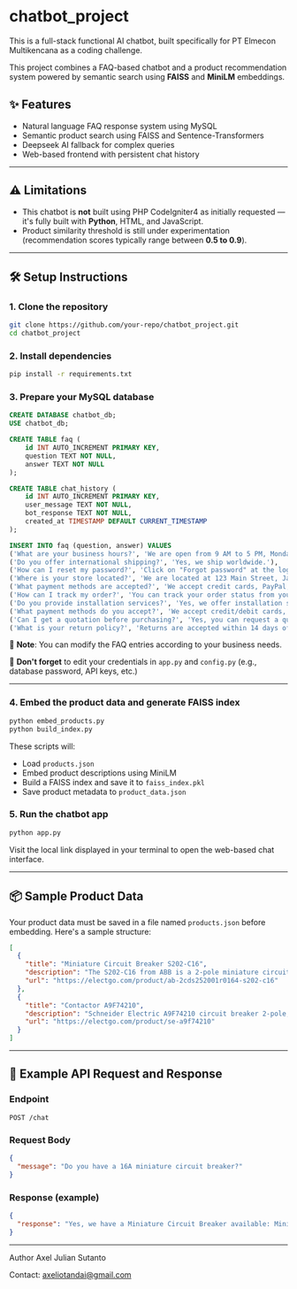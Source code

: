 # chatbot\_project

This is a full-stack functional AI chatbot, built specifically for PT Elmecon Multikencana as a coding challenge.

This project combines a FAQ-based chatbot and a product recommendation system powered by semantic search using **FAISS** and **MiniLM** embeddings.

## ✨ Features

* Natural language FAQ response system using MySQL
* Semantic product search using FAISS and Sentence-Transformers
* Deepseek AI fallback for complex queries
* Web-based frontend with persistent chat history

---

## ⚠️ Limitations

* This chatbot is **not** built using PHP CodeIgniter4 as initially requested — it's fully built with **Python**, HTML, and JavaScript.
* Product similarity threshold is still under experimentation (recommendation scores typically range between **0.5 to 0.9**).

---

## 🛠 Setup Instructions

### 1. Clone the repository

```bash
git clone https://github.com/your-repo/chatbot_project.git
cd chatbot_project
```

### 2. Install dependencies

```bash
pip install -r requirements.txt
```

### 3. Prepare your MySQL database

```sql
CREATE DATABASE chatbot_db;
USE chatbot_db;

CREATE TABLE faq (
    id INT AUTO_INCREMENT PRIMARY KEY,
    question TEXT NOT NULL,
    answer TEXT NOT NULL
);

CREATE TABLE chat_history (
    id INT AUTO_INCREMENT PRIMARY KEY,
    user_message TEXT NOT NULL,
    bot_response TEXT NOT NULL,
    created_at TIMESTAMP DEFAULT CURRENT_TIMESTAMP
);

INSERT INTO faq (question, answer) VALUES
('What are your business hours?', 'We are open from 9 AM to 5 PM, Monday to Friday.'),
('Do you offer international shipping?', 'Yes, we ship worldwide.'),
('How can I reset my password?', 'Click on "Forgot password" at the login screen.'),
('Where is your store located?', 'We are located at 123 Main Street, Jakarta.'),
('What payment methods are accepted?', 'We accept credit cards, PayPal, and bank transfers.'),
('How can I track my order?', 'You can track your order status from your account dashboard under "My Orders".'),
('Do you provide installation services?', 'Yes, we offer installation services for select products. Please contact support for details.'),
('What payment methods do you accept?', 'We accept credit/debit cards, bank transfers, and e-wallets.'),
('Can I get a quotation before purchasing?', 'Yes, you can request a quotation by contacting our sales team through email or the contact form.'),
('What is your return policy?', 'Returns are accepted within 14 days of delivery for unused items in original packaging.');
```

📝 **Note**: You can modify the FAQ entries according to your business needs.

🔐 **Don't forget** to edit your credentials in `app.py` and `config.py` (e.g., database password, API keys, etc.)

---

### 4. Embed the product data and generate FAISS index

```bash
python embed_products.py
python build_index.py
```

These scripts will:

* Load `products.json`
* Embed product descriptions using MiniLM
* Build a FAISS index and save it to `faiss_index.pkl`
* Save product metadata to `product_data.json`

### 5. Run the chatbot app

```bash
python app.py
```

Visit the local link displayed in your terminal to open the web-based chat interface.

---

## 📦 Sample Product Data

Your product data must be saved in a file named `products.json` before embedding. Here's a sample structure:

```json
[
  {
    "title": "Miniature Circuit Breaker S202-C16",
    "description": "The S202-C16 from ABB is a 2-pole miniature circuit breaker with C characteristic and 16A rated current.",
    "url": "https://electgo.com/product/ab-2cds252001r0164-s202-c16"
  },
  {
    "title": "Contactor A9F74210",
    "description": "Schneider Electric A9F74210 circuit breaker 2-pole, 10A, DIN rail mounted.",
    "url": "https://electgo.com/product/se-a9f74210"
  }
]
```

---

## 📡 Example API Request and Response

### Endpoint

```http
POST /chat
```

### Request Body

```json
{
  "message": "Do you have a 16A miniature circuit breaker?"
}
```

### Response (example)

```json
{
  "response": "Yes, we have a Miniature Circuit Breaker available: Miniature Circuit Breaker S202-C16 - [View Product](https://electgo.com/product/ab-2cds252001r0164-s202-c16)"
}
```

---------------------------------------------------------------------------------------------------
Author
Axel Julian Sutanto

Contact: axeliotandai@gmail.com
